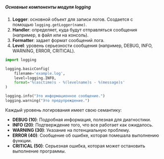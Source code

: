 ##### Основные компоненты модуля logging

1. **Logger**: основной объект для записи логов. Создается с помощью `logging.getLogger(name)`.
2. **Handler**: определяет, куда будут отправляться сообщения (например, в файл или на консоль).
3. **Formatter**: задает формат сообщений лога.
4. **Level**: уровень серьезности сообщения (например, DEBUG, INFO, WARNING, ERROR, CRITICAL).
```python
import logging

logging.basicConfig(
    filename='example.log',
    level=logging.INFO,
    format='%(asctime)s - %(levelname)s - %(message)s'
)

logging.info("Это информационное сообщение.")
logging.warning("Это предупреждение.")
```
Каждый уровень логирования имеет свою семантику:

- **DEBUG (10)**: Подробная информация, полезная для диагностики.
- **INFO (20)**: Подтверждение того, что все работает как ожидалось.
- **WARNING (30)**: Указание на потенциальную проблему.
- **ERROR (40)**: Сообщение об ошибке, которая помешала выполнению функции.
- **CRITICAL (50)**: Серьезная ошибка, которая может остановить выполнение программы.